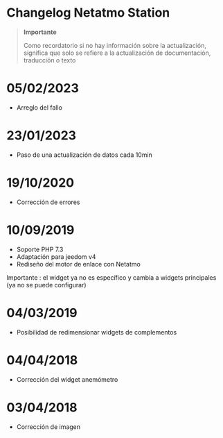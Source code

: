 # Changelog Netatmo Station

>**Importante**
>
>Como recordatorio si no hay información sobre la actualización, significa que solo se refiere a la actualización de documentación, traducción o texto

# 05/02/2023

- Arreglo del fallo

# 23/01/2023

- Paso de una actualización de datos cada 10min

# 19/10/2020

- Corrección de errores

# 10/09/2019

- Soporte PHP 7.3
- Adaptación para jeedom v4
- Rediseño del motor de enlace con Netatmo

Importante : el widget ya no es específico y cambia a widgets principales (ya no se puede configurar)

# 04/03/2019

- Posibilidad de redimensionar widgets de complementos

# 04/04/2018

- Corrección del widget anemómetro

# 03/04/2018

- Corrección de imagen

